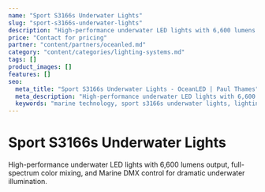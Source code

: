 ```yaml
---
name: "Sport S3166s Underwater Lights"
slug: "sport-s3166s-underwater-lights"
description: "High-performance underwater LED lights with 6,600 lumens output, full-spectrum color mixing, and Marine DMX control for dramatic underwater illumination."
price: "Contact for pricing"
partner: "content/partners/oceanled.md"
category: "content/categories/lighting-systems.md"
tags: []
product_images: []
features: []
seo:
  meta_title: "Sport S3166s Underwater Lights - OceanLED | Paul Thames"
  meta_description: "High-performance underwater LED lights with 6,600 lumens output, full-spectrum color mixing, and Marine DMX control for dramatic underwater illuminati"
  keywords: "marine technology, sport s3166s underwater lights, lighting systems"
---
```


# Sport S3166s Underwater Lights

High-performance underwater LED lights with 6,600 lumens output, full-spectrum color mixing, and Marine DMX control for dramatic underwater illumination.




